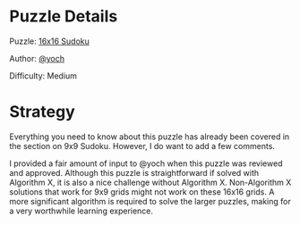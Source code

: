# Puzzle Details

Puzzle: [16x16 Sudoku](https://www.codingame.com/training/medium/16x16-sudoku)

Author: [@yoch](https://www.codingame.com/profile/14a6f9fb972f723d06789c969370ff2e7411725)

Difficulty: Medium

# Strategy

Everything you need to know about this puzzle has already been covered in the section on 9x9 Sudoku. However, I do want to add a few comments.

I provided a fair amount of input to @yoch when this puzzle was reviewed and approved. Although this puzzle is straightforward if solved with Algorithm X, it is also a nice challenge without Algorithm X. Non-Algorithm X solutions that work for 9x9 grids might not work on these 16x16 grids. A more significant algorithm is required to solve the larger puzzles, making for a very worthwhile learning experience.
